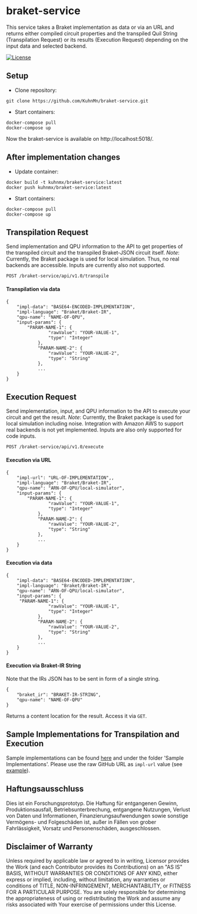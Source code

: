 # braket-service

This service takes a Braket implementation as data or via an URL and returns either compiled circuit properties and the transpiled Quil String (Transpilation Request) or its results (Execution Request) depending on the input data and selected backend.


[![License](https://img.shields.io/badge/License-Apache%202.0-blue.svg)](https://opensource.org/licenses/Apache-2.0)

## Setup
* Clone repository:
```
git clone https://github.com/KuhnMn/braket-service.git
```

* Start containers:
```
docker-compose pull
docker-compose up
```

Now the braket-service is available on http://localhost:5018/.

## After implementation changes
* Update container:
```
docker build -t kuhnmx/braket-service:latest
docker push kuhnmx/braket-service:latest
```

* Start containers:
```
docker-compose pull
docker-compose up
```

## Transpilation Request
Send implementation and QPU information to the API to get properties of the transpiled circuit and the transpiled Braket-JSON circuit itself.
*Note*: Currently, the Braket package is used for local simulation. Thus, no real backends are accessible.
Inputs are currently also not supported.

`POST /braket-service/api/v1.0/transpile`

#### Transpilation via data
```
{  
    "impl-data": "BASE64-ENCODED-IMPLEMENTATION",
    "impl-language": "Braket/Braket-IR",
    "qpu-name": "NAME-OF-QPU",
    "input-params": {
        "PARAM-NAME-1": {
                "rawValue": "YOUR-VALUE-1",
                "type": "Integer"
            },
            "PARAM-NAME-2": {
                "rawValue": "YOUR-VALUE-2",
                "type": "String"
            },
            ...
    }
}
```

## Execution Request
Send implementation, input, and QPU information to the API to execute your circuit and get the result.
*Note*: Currently, the Braket package is used for local simulation including noise.
Integration with Amazon AWS to support real backends is not yet implemented.
Inputs are also only supported for code inputs.

`POST /braket-service/api/v1.0/execute`  


#### Execution via URL
```
{  
    "impl-url": "URL-OF-IMPLEMENTATION",,
    "impl-language": "Braket/Braket-IR",
    "qpu-name": "ARN-OF-QPU/local-simulator",
    "input-params": {
        "PARAM-NAME-1": {
                "rawValue": "YOUR-VALUE-1",
                "type": "Integer"
            },
            "PARAM-NAME-2": {
                "rawValue": "YOUR-VALUE-2",
                "type": "String"
            },
            ...
    }
}
```

#### Execution via data
```
{  
    "impl-data": "BASE64-ENCODED-IMPLEMENTATION",
    "impl-language": "Braket/Braket-IR",
    "qpu-name": "ARN-OF-QPU/local-simulator",
    "input-params": {
     "PARAM-NAME-1": {
                "rawValue": "YOUR-VALUE-1",
                "type": "Integer"
            },
            "PARAM-NAME-2": {
                "rawValue": "YOUR-VALUE-2",
                "type": "String"
            },
            ...
    }
}
```
#### Execution via Braket-IR String
Note that the IRs JSON has to be sent in form of a single string.
```
{  
    "braket_ir": "BRAKET-IR-STRING",
    "qpu-name": "NAME-OF-QPU"
}
```

Returns a content location for the result. Access it via `GET`.

## Sample Implementations for Transpilation and Execution
Sample implementations can be found [here](https://github.com/UST-QuAntiL/nisq-analyzer-content/tree/master/compiler-selection/Shor) and under the folder 'Sample Implementations'.
Please use the raw GitHub URL as `impl-url` value (see [example](https://raw.githubusercontent.com/UST-QuAntiL/nisq-analyzer-content/master/compiler-selection/Shor/shor-fix-15-quil.quil)).

## Haftungsausschluss

Dies ist ein Forschungsprototyp.
Die Haftung für entgangenen Gewinn, Produktionsausfall, Betriebsunterbrechung, entgangene Nutzungen, Verlust von Daten und Informationen, Finanzierungsaufwendungen sowie sonstige Vermögens- und Folgeschäden ist, außer in Fällen von grober Fahrlässigkeit, Vorsatz und Personenschäden, ausgeschlossen.

## Disclaimer of Warranty

Unless required by applicable law or agreed to in writing, Licensor provides the Work (and each Contributor provides its Contributions) on an "AS IS" BASIS, WITHOUT WARRANTIES OR CONDITIONS OF ANY KIND, either express or implied, including, without limitation, any warranties or conditions of TITLE, NON-INFRINGEMENT, MERCHANTABILITY, or FITNESS FOR A PARTICULAR PURPOSE.
You are solely responsible for determining the appropriateness of using or redistributing the Work and assume any risks associated with Your exercise of permissions under this License.
